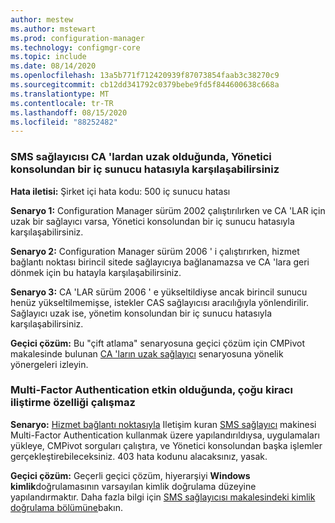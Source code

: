 ```yaml
---
author: mestew
ms.author: mstewart
ms.prod: configuration-manager
ms.technology: configmgr-core
ms.topic: include
ms.date: 08/14/2020
ms.openlocfilehash: 13a5b771f712420939f87073854faab3c38270c9
ms.sourcegitcommit: cb12dd341792c0379bebe9fd5f844600638c668a
ms.translationtype: MT
ms.contentlocale: tr-TR
ms.lasthandoff: 08/15/2020
ms.locfileid: "88252482"
---
```

<!--Don't apply H2 in this include file since they are context driven by article-->

### <a name="when-the-sms-provider-is-remote-from-the-cas-you-may-encounter-an-internal-server-error-from-the-admin-console"></a><a name="bkmk_dblhop"></a> SMS sağlayıcısı CA 'lardan uzak olduğunda, Yönetici konsolundan bir iç sunucu hatasıyla karşılaşabilirsiniz

**Hata iletisi:** Şirket içi hata kodu: 500 iç sunucu hatası

**Senaryo 1:** Configuration Manager sürüm 2002 çalıştırılırken ve CA 'LAR için uzak bir sağlayıcı varsa, Yönetici konsolundan bir iç sunucu hatasıyla karşılaşabilirsiniz.

**Senaryo 2:** Configuration Manager sürüm 2006 ' i çalıştırırken, hizmet bağlantı noktası birincil sitede sağlayıcıya bağlanamazsa ve CA 'lara geri dönmek için bu hatayla karşılaşabilirsiniz. 

**Senaryo 3:** CA 'LAR sürüm 2006 ' e yükseltildiyse ancak birincil sunucu henüz yükseltilmemişse, istekler CAS sağlayıcısı aracılığıyla yönlendirilir. Sağlayıcı uzak ise, yönetim konsolundan bir iç sunucu hatasıyla karşılaşabilirsiniz. 

**Geçici çözüm:** Bu "çift atlama" senaryosuna geçici çözüm için CMPivot makalesinde bulunan [CA 'ların uzak sağlayıcı](../../core/servers/manage/cmpivot-changes.md#cas-has-a-remote-provider) senaryosuna yönelik yönergeleri izleyin.

### <a name="when-multi-factor-authentication-is-enabled-most-tenant-attach-features-dont-work"></a><a name="bkmk_mfa"></a> Multi-Factor Authentication etkin olduğunda, çoğu kiracı iliştirme özelliği çalışmaz
<!--7986450, 7988266-->
**Senaryo:** [Hizmet bağlantı noktasıyla](../../core/servers/deploy/configure/about-the-service-connection-point.md) Iletişim kuran [SMS sağlayıcı](../../core/plan-design/hierarchy/plan-for-the-sms-provider.md) makinesi Multi-Factor Authentication kullanmak üzere yapılandırıldıysa, uygulamaları yükleye, CMPivot sorguları çalıştıra, ve Yönetici konsolundan başka işlemler gerçekleştirebileceksiniz. 403 hata kodunu alacaksınız, yasak.  

**Geçici çözüm:** Geçerli geçici çözüm, hiyerarşiyi **Windows kimlik**doğrulamasının varsayılan kimlik doğrulama düzeyine yapılandırmaktır. Daha fazla bilgi için [SMS sağlayıcısı makalesindeki kimlik doğrulama bölümüne](../../core/plan-design/hierarchy/plan-for-the-sms-provider.md#bkmk_auth)bakın.

